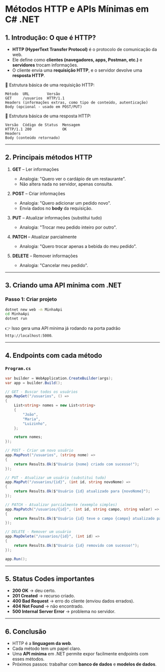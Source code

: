 # Métodos HTTP e APIs Mínimas em C# .NET

## 1. Introdução: O que é HTTP?

* **HTTP (HyperText Transfer Protocol)** é o protocolo de comunicação da web.
* Ele define como **clientes (navegadores, apps, Postman, etc.)** e **servidores** trocam informações.
* O cliente envia uma **requisição HTTP**, e o servidor devolve uma **resposta HTTP**.

📌 Estrutura básica de uma requisição HTTP:

```
Método  URL        Versão
GET     /usuarios  HTTP/1.1
Headers (informações extras, como tipo de conteúdo, autenticação)
Body (opcional - usado em POST/PUT)
```

📌 Estrutura básica de uma resposta HTTP:

```
Versão  Código de Status  Mensagem
HTTP/1.1 200              OK
Headers
Body (conteúdo retornado)
```

---

## 2. Principais métodos HTTP

1. **GET** – Ler informações

   * Analogia: "Quero ver o cardápio de um restaurante".
   * Não altera nada no servidor, apenas consulta.

2. **POST** – Criar informações

   * Analogia: "Quero adicionar um pedido novo".
   * Envia dados no **body** da requisição.

3. **PUT** – Atualizar informações (substitui tudo)

   * Analogia: "Trocar meu pedido inteiro por outro".

4. **PATCH** – Atualizar parcialmente

   * Analogia: "Quero trocar apenas a bebida do meu pedido".

5. **DELETE** – Remover informações

   * Analogia: "Cancelar meu pedido".

---

## 3. Criando uma API mínima com .NET

### Passo 1: Criar projeto

```bash
dotnet new web -n MinhaApi
cd MinhaApi
dotnet run
```

👉 Isso gera uma API mínima já rodando na porta padrão `http://localhost:5000`.

---

## 4. Endpoints com cada método

### `Program.cs`

```csharp
var builder = WebApplication.CreateBuilder(args);
var app = builder.Build();

// GET - Buscar todos os usuários
app.MapGet("/usuarios", () =>
{
    List<string> nomes = new List<string>
    {
        "João",
        "Maria",
        "Luizinho",
    };

    return nomes;
});

// POST - Criar um novo usuário
app.MapPost("/usuarios", (string nome) =>
{
    return Results.Ok($"Usuário {nome} criado com sucesso!");
});

// PUT - Atualizar um usuário (substitui tudo)
app.MapPut("/usuarios/{id}", (int id, string novoNome) =>
{
    return Results.Ok($"Usuário {id} atualizado para {novoNome}");
});

// PATCH - Atualizar parcialmente (exemplo simples)
app.MapPatch("/usuarios/{id}", (int id, string campo, string valor) =>
{
    return Results.Ok($"Usuário {id} teve o campo {campo} atualizado para {valor}");
});

// DELETE - Remover um usuário
app.MapDelete("/usuarios/{id}", (int id) =>
{
    return Results.Ok($"Usuário {id} removido com sucesso!");
});

app.Run();
```

---

## 5. Status Codes importantes

* **200 OK** → deu certo.
* **201 Created** → recurso criado.
* **400 Bad Request** → erro do cliente (enviou dados errados).
* **404 Not Found** → não encontrado.
* **500 Internal Server Error** → problema no servidor.

---

## 6. Conclusão

* HTTP é a **linguagem da web**.
* Cada método tem um papel claro.
* Uma **API mínima** em .NET permite expor facilmente endpoints com esses métodos.
* Próximos passos: trabalhar com **banco de dados** e **modelos de dados**.